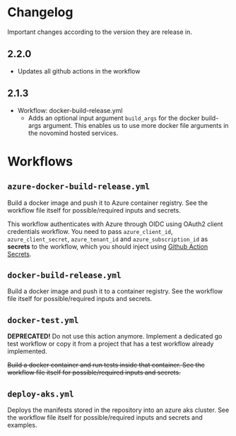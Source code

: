 # Changelog

Important changes according to the version they are release in.

## 2.2.0

- Updates all github actions in the workflow

## 2.1.3

- Workflow: docker-build-release.yml
  -  Adds an optional input argument `build_args` for the docker build-args
     argument. This enables us to use more docker file arguments in the novomind
     hosted services.


# Workflows
## `azure-docker-build-release.yml`
Build a docker image and push it to Azure container registry. See the workflow file itself for possible/required inputs and secrets.

This workflow authenticates with Azure through OIDC using OAuth2 client credentials workflow. You need to pass `azure_client_id`, `azure_client_secret`, `azure_tenant_id` and `azure_subscription_id` as **secrets** to the workflow, which you should inject using [Github Action Secrets](https://docs.github.com/en/actions/security-guides/encrypted-secrets).

## `docker-build-release.yml`
Build a docker image and push it to a container registry. See the workflow file itself for possible/required inputs and secrets.

## `docker-test.yml`
**DEPRECATED!**
Do not use this action anymore. Implement a dedicated go test workflow or copy
it from a project that has a test workflow already implemented.

~~Build a docker container and run tests inside that container. See the workflow file itself for possible/required inputs and secrets.~~

## `deploy-aks.yml`
Deploys the manifests stored in the repository into an azure aks cluster. See
the workflow file itself for possible/required inputs and secrets and examples.
